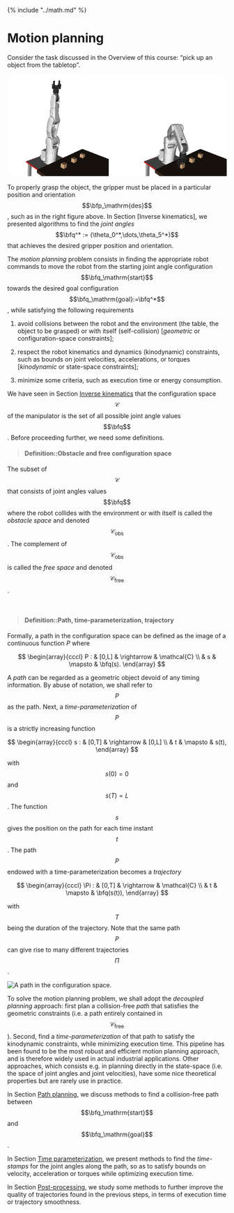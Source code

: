{% include "../math.md" %}

# Motion planning

Consider the task discussed in the Overview of this course: “pick up an
object from the tabletop”.

![Start and goal configurations.](../assets/grasping_before_after.png)

To properly grasp the object, the gripper must be placed in a
particular position and orientation $$\bfp_\mathrm{des}$$, such as in
the right figure above. In Section [Inverse kinematics], we presented
algorithms to find the *joint angles* $$\bfq^* :=
(\theta_0^*,\dots,\theta_5^*)$$ that achieves the desired gripper
position and orientation.

The *motion planning* problem consists in finding the appropriate
robot commands to move the robot from the starting joint angle
configuration $$\bfq_\mathrm{start}$$ towards the desired goal
configuration $$\bfq_\mathrm{goal}:=\bfq^*$$, while satisfying the
following requirements

1.  avoid collisions between the robot and the environment (the table,
the object to be grasped) or with itself (self-collision)
\[*geometric* or configuration-space constraints\];

2.  respect the robot kinematics and dynamics (kinodynamic)
constraints, such as bounds on joint velocities, accelerations, or
torques \[*kinodynamic* or state-space constraints\];

3.  minimize some criteria, such as execution time or energy
consumption.

We have seen in Section [Inverse kinematics](inverse_kinematics.md)
that the configuration space $$\mathcal{C}$$ of the manipulator is the
set of all possible joint angle values $$\bfq$$. Before proceeding
further, we need some definitions.

> #### Definition::Obstacle and free configuration space
The subset of $$\mathcal{C}$$ that consists of joint angles values
$$\bfq$$ where the robot collides with the environment or with itself
is called the *obstacle space* and denoted
$$\mathcal{C}_\mathrm{obs}$$. The complement of
$$\mathcal{C}_\mathrm{obs}$$ is called the *free space* and denoted
$$\mathcal{C}_\mathrm{free}$$.

<br/> <!-- Intentional line-break to cope with markdown limitations   -->

> #### Definition::Path, time-parameterization, trajectory
Formally, a path in the configuration space can be defined as the
image of a continuous function *P* where
>
$$
\begin{array}{cccl}
P : & [0,L] & \rightarrow  & \mathcal{C} \\
    &   s   & \mapsto      & \bfq(s).
\end{array}
$$
>
A *path* can be regarded as a geometric object devoid of any timing
information. By abuse of notation, we shall refer to $$P$$ as the
path. Next, a *time-parameterization* of $$P$$ is a strictly
increasing function
>
$$
\begin{array}{cccl}
s : & [0,T] & \rightarrow  & [0,L] \\
    &   t   & \mapsto      & s(t),
\end{array}
$$
>
with $$s(0)=0$$ and $$s(T)=L$$. The function $$s$$ gives the position
on the path for each time instant $$t$$. The path $$P$$ endowed with a
time-parameterization becomes a *trajectory*
>
$$
\begin{array}{cccl}
\Pi : & [0,T] & \rightarrow  & \mathcal{C} \\
      &   t  & \mapsto      & \bfq(s(t)),
\end{array}
$$
>
with $$T$$ being the duration of the trajectory. Note that the same path
$$P$$ can give rise to many different trajectories $$\Pi$$.
>
![A path in the configuration
 space.](../assets/planning/path_param.png)

To solve the motion planning problem, we shall adopt the *decoupled
planning* approach: first plan a collision-free *path* that satisfies
the geometric constraints (i.e. a path entirely contained in
$$\mathcal{C}_\mathrm{free}$$). Second, find a *time-parameterization* of
that path to satisfy the kinodynamic constraints, while minimizing
execution time. This pipeline has been found to be the most robust and
efficient motion planning approach, and is therefore widely used in
actual industrial applications. Other approaches, which consists e.g. in
planning directly in the state-space (i.e. the space of joint angles and
joint velocities), have some nice theoretical properties but are rarely
use in practice.

In Section [Path planning](path_planning.md), we discuss methods to
find a collision-free path between $$\bfq_\mathrm{start}$$ and
$$\bfq_\mathrm{goal}$$.

In Section [Time parameterization](time_parameterization.md), we
present methods to find the *time-stamps* for the joint angles along
the path, so as to satisfy bounds on velocity, acceleration or torques
while optimizing execution time.

In Section [Post-processing](post_processing.md), we study some
methods to further improve the quality of trajectories found in the
previous steps, in terms of execution time or trajectory smoothness.
